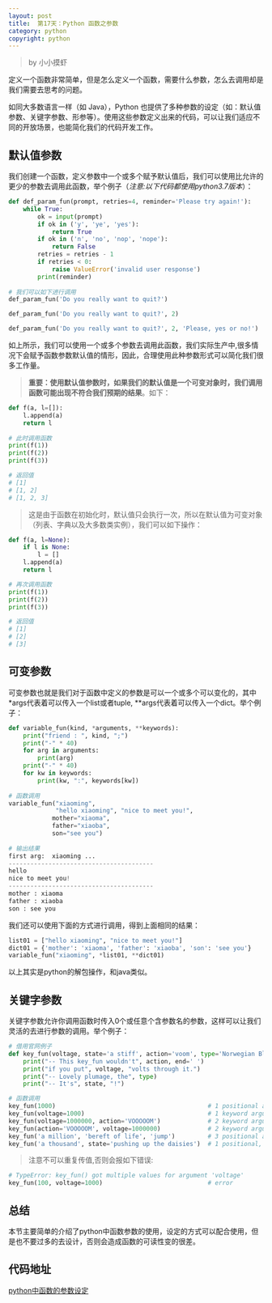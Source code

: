 ```yaml
---
layout: post
title:  第17天：Python 函数之参数
category: python
copyright: python
---
```


> by 小小摸虾

定义一个函数非常简单，但是怎么定义一个函数，需要什么参数，怎么去调用却是我们需要去思考的问题。

如同大多数语言一样（如 Java），Python 也提供了多种参数的设定（如：默认值参数、关键字参数、形参等）。使用这些参数定义出来的代码，可以让我们适应不同的开放场景，也能简化我们的代码开发工作。

## 默认值参数

我们创建一个函数，定义参数中一个或多个赋予默认值后，我们可以使用比允许的更少的参数去调用此函数，举个例子（*注意:以下代码都使用python3.7版本*）：

```python
def def_param_fun(prompt, retries=4, reminder='Please try again!'):
    while True:
        ok = input(prompt)
        if ok in ('y', 'ye', 'yes'):
            return True
        if ok in ('n', 'no', 'nop', 'nope'):
            return False
        retries = retries - 1
        if retries < 0:
            raise ValueError('invalid user response')
        print(reminder)
        
# 我们可以如下进行调用
def_param_fun('Do you really want to quit?')

def_param_fun('Do you really want to quit?', 2)

def_param_fun('Do you really want to quit?', 2, 'Please, yes or no!')
```

如上所示，我们可以使用一个或多个参数去调用此函数，我们实际生产中,很多情况下会赋予函数参数默认值的情形，因此，合理使用此种参数形式可以简化我们很多工作量。

> **重要：使用默认值参数时，如果我们的默认值是一个可变对象时，我们调用函数可能出现不符合我们预期的结果**。如下：

```python
def f(a, l=[]):
    l.append(a)
    return l
    
# 此时调用函数
print(f(1))
print(f(2))
print(f(3))

# 返回值
# [1]
# [1, 2]
# [1, 2, 3]
```

> 这是由于函数在初始化时，默认值只会执行一次，所以在默认值为可变对象（列表、字典以及大多数类实例），我们可以如下操作：

```python
def f(a, l=None):
    if l is None:
        l = []
    l.append(a)
    return l

# 再次调用函数
print(f(1))
print(f(2))
print(f(3))

# 返回值
# [1]
# [2]
# [3]
```

## 可变参数

可变参数也就是我们对于函数中定义的参数是可以一个或多个可以变化的，其中 \*args代表着可以传入一个list或者tuple, \*\*args代表着可以传入一个dict。举个例子：

```python
def variable_fun(kind, *arguments, **keywords):
    print("friend : ", kind, ";")
    print("-" * 40)
    for arg in arguments:
        print(arg)
    print("-" * 40)
    for kw in keywords:
        print(kw, ":", keywords[kw])
        
# 函数调用
variable_fun("xiaoming",
             "hello xiaoming", "nice to meet you!",
            mother="xiaoma",
            father="xiaoba",
            son="see you")
            
# 输出结果
first arg:  xiaoming ...
----------------------------------------
hello 
nice to meet you!
----------------------------------------
mother : xiaoma
father : xiaoba
son : see you
```

我们还可以使用下面的方式进行调用，得到上面相同的结果：

```python
list01 = ["hello xiaoming", "nice to meet you!"]
dict01 = {'mother': 'xiaoma', 'father': 'xiaoba', 'son': 'see you'}
variable_fun("xiaoming", *list01, **dict01)
```

以上其实是python的解包操作，和java类似。

## 关键字参数

关键字参数允许你调用函数时传入0个或任意个含参数名的参数，这样可以让我们灵活的去进行参数的调用。举个例子：

```python
# 借用官网例子
def key_fun(voltage, state='a stiff', action='voom', type='Norwegian Blue'):
    print("-- This key_fun wouldn't", action, end=' ')
    print("if you put", voltage, "volts through it.")
    print("-- Lovely plumage, the", type)
    print("-- It's", state, "!")

# 函数调用  
key_fun(1000)                                          # 1 positional argument
key_fun(voltage=1000)                                  # 1 keyword argument
key_fun(voltage=1000000, action='VOOOOOM')             # 2 keyword arguments
key_fun(action='VOOOOOM', voltage=1000000)             # 2 keyword arguments
key_fun('a million', 'bereft of life', 'jump')         # 3 positional arguments
key_fun('a thousand', state='pushing up the daisies')  # 1 positional, 1 keyword
```

> 注意不可以重复传值,否则会报如下错误:

```python
# TypeError: key_fun() got multiple values for argument 'voltage'
key_fun(100, voltage=1000)                             # error
```

## 总结

本节主要简单的介绍了python中函数参数的使用，设定的方式可以配合使用，但是也不要过多的去设计，否则会造成函数的可读性变的很差。

## 代码地址
[python中函数的参数设定](https://github.com/JustDoPython/python-100-day/tree/master/day-005)



